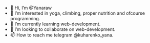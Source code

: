 - 👋 Hi, I’m @Yanaraw
- 👀 I’m interested in yoga, climbing, proper nutrition and ofcourse programming. 
- 🌱 I’m currently learning web-development.
- 💞️ I’m looking to collaborate on web-development.
- 📫 How to reach me telegram @kuharenko_yana.

<!---
Yanaraw/Yanaraw is a ✨ special ✨ repository because its `README.md` (this file) appears on your GitHub profile.
You can click the Preview link to take a look at your changes.
--->

